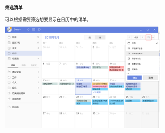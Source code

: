 #### 筛选清单

可以根据需要筛选想要显示在日历中的清单。

![winfilterlistcal](../../images/Windows/calendar/pasted%20image%200%204.png)

